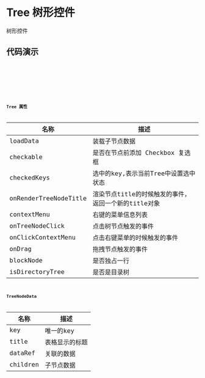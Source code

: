 # Tree 树形控件

树形控件

## 代码演示

<code src="../../../ushio/tree/Tree.tsx" />

<code src="../../../ushio/tree/ContextMenuTree.tsx" />

<code src="../../../ushio/tree/DraggableTree.tsx" />

<code src="../../../ushio/tree/SelectedKeys.tsx" />


## Tree 属性

|名称         | 描述
|----         |------
|loadData    | 装载子节点数据
|checkable   | 是否在节点前添加 Checkbox 复选框
|checkedKeys       | 选中的key,表示当前Tree中设置选中状态
|onRenderTreeNodeTitle  | 渲染节点title的时候触发的事件，返回一个新的title对象
|contextMenu           | 右键的菜单信息列表
|onTreeNodeClick       | 点击树节点触发的事件
|onClickContextMenu    | 点击右键菜单的时候触发的事件
|onDrag                | 拖拽节点触发的事件
|blockNode             | 是否独占一行
|isDirectoryTree       | 是否是目录树

## TreeNodeData 

|名称        | 描述
|----        |------
|key         |唯一的key
|title       |表格显示的标题
|dataRef     |关联的数据
|children    | 子节点数据
